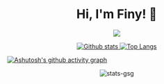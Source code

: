 <h1 align="center">Hi, I'm Finy! 👋</h1>

<div align="center">

<p align="center">
  <a href="#">
    <img src="https://skillicons.dev/icons?i=js,html,css">
  </a>
</p>

<p align="center">
  <a href="#">
    <img src="https://github-readme-stats.vercel.app/api?username=finyi&theme=onedark&show_icons=true&hide_rank=true&custom_title=Stats&count_private=true&hide_border=true&hide=issues&line_height=24&bg_color=0d1117" alt="Github stats" />
    <img src="https://github-readme-stats.vercel.app/api/top-langs/?username=finyi&layout=compact&theme=onedark&count_private=true&hide_border=true&bg_color=0d1117" alt="Top Langs">
  </a>
</p>

</div>

[![Ashutosh's github activity graph](https://github-readme-activity-graph.vercel.app/graph?username=finyi&theme=github-compact)](https://github.com/ashutosh00710/github-readme-activity-graph)

<div align="center">

![stats-gsg](http://github-profile-summary-cards.vercel.app/api/cards/profile-details?username=finyi&theme=github_dark)

</div>

